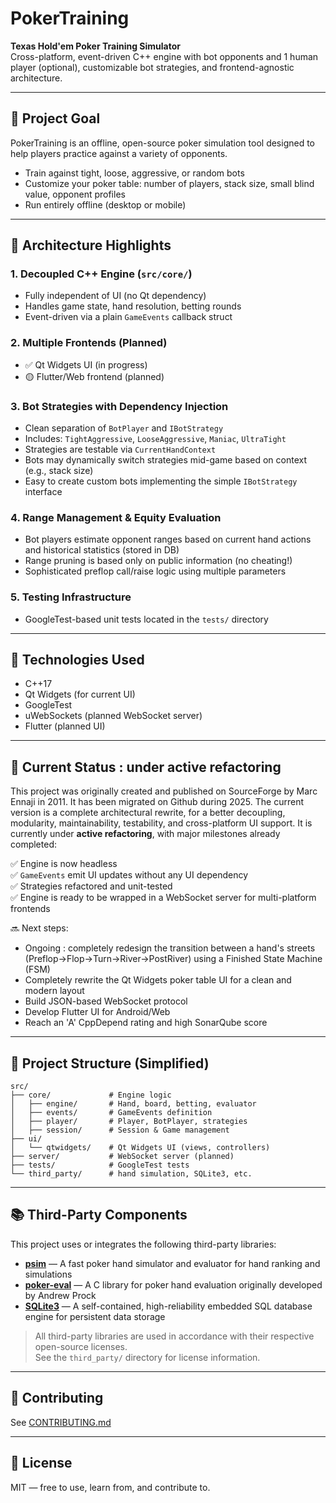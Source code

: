 # PokerTraining

**Texas Hold'em Poker Training Simulator**  
Cross-platform, event-driven C++ engine with bot opponents and 1 human player (optional), customizable bot strategies, and frontend-agnostic architecture.

---

## 🎯 Project Goal

PokerTraining is an offline, open-source poker simulation tool designed to help players practice against a variety of opponents.

- Train against tight, loose, aggressive, or random bots  
- Customize your poker table: number of players, stack size, small blind value, opponent profiles  
- Run entirely offline (desktop or mobile)

---

## 🧱 Architecture Highlights

### 1. **Decoupled C++ Engine** (`src/core/`)

- Fully independent of UI (no Qt dependency)
- Handles game state, hand resolution, betting rounds
- Event-driven via a plain `GameEvents` callback struct

### 2. **Multiple Frontends (Planned)**

- ✅ Qt Widgets UI (in progress)
- 🟡 Flutter/Web frontend (planned)

### 3. **Bot Strategies with Dependency Injection**

- Clean separation of `BotPlayer` and `IBotStrategy`
- Includes: `TightAggressive`, `LooseAggressive`, `Maniac`, `UltraTight`
- Strategies are testable via `CurrentHandContext`
- Bots may dynamically switch strategies mid-game based on context (e.g., stack size)
- Easy to create custom bots implementing the simple `IBotStrategy` interface

### 4. **Range Management & Equity Evaluation**

- Bot players estimate opponent ranges based on current hand actions and historical statistics (stored in DB)
- Range pruning is based only on public information (no cheating!)
- Sophisticated preflop call/raise logic using multiple parameters

### 5. **Testing Infrastructure**

- GoogleTest-based unit tests located in the `tests/` directory

---

## 🔧 Technologies Used

- C++17
- Qt Widgets (for current UI)
- GoogleTest
- uWebSockets (planned WebSocket server)
- Flutter (planned UI)

---

## 🚧 Current Status : under active refactoring

This project was originally created and published on SourceForge by Marc Ennaji in 2011. It has been migrated on Github during 2025.
The current version is a complete architectural rewrite, for a better decoupling, modularity, maintainability, testability, and cross-platform UI support. It is currently under **active refactoring**, with major milestones already completed:

✅ Engine is now headless  
✅ `GameEvents` emit UI updates without any UI dependency  
✅ Strategies refactored and unit-tested  
✅ Engine is ready to be wrapped in a WebSocket server for multi-platform frontends  

🔜 Next steps:
- Ongoing : completely redesign the transition between a hand's streets (Preflop->Flop->Turn->River->PostRiver) using a Finished State Machine (FSM)
- Completely rewrite the Qt Widgets poker table UI for a clean and modern layout
- Build JSON-based WebSocket protocol  
- Develop Flutter UI for Android/Web  
- Reach an 'A' CppDepend rating and high SonarQube score  

---

## 📁 Project Structure (Simplified)

```
src/
├── core/             # Engine logic
│   ├── engine/       # Hand, board, betting, evaluator
│   ├── events/       # GameEvents definition
│   ├── player/       # Player, BotPlayer, strategies
│   ├── session/      # Session & Game management
├── ui/
│   └── qtwidgets/    # Qt Widgets UI (views, controllers)
├── server/           # WebSocket server (planned)
├── tests/            # GoogleTest tests
└── third_party/      # hand simulation, SQLite3, etc.
```

---

## 📚 Third-Party Components

This project uses or integrates the following third-party libraries:

- **[psim](https://github.com/christophschmalhofer/poker/tree/master/XPokerEval/XPokerEval.PokerSim)** — A fast poker hand simulator and evaluator for hand ranking and simulations  
- **[poker-eval](https://github.com/atinm/poker-eval)** — A C library for poker hand evaluation originally developed by Andrew Prock  
- **[SQLite3](https://www.sqlite.org/index.html)** — A self-contained, high-reliability embedded SQL database engine for persistent data storage  

> All third-party libraries are used in accordance with their respective open-source licenses.  
> See the `third_party/` directory for license information.

---

## 🙋 Contributing

See [CONTRIBUTING.md](CONTRIBUTING.md)

---

## 📝 License

MIT — free to use, learn from, and contribute to.
